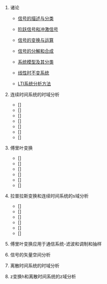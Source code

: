 1. 诸论
    * [信号的描述与分类](md/信号的描述与分类.md)
    
    * [阶跃信号和冲激信号](md/阶跃信号和冲激信号.md)
    
    * [信号的变换与运算](md/信号的变换与运算.md)
    
    * [信号的分解和合成](md/信号的分解和合成.md)
    
    * [系统模型及其分类](md/系统模型及其分类.md)
    
    * [线性时不变系统](md/线性时不变系统.md)
    
    * [LTI系统分析方法](md/LTI系统分析方法.md)

2. 连续时间系统的时域分析
    * []
    * []
    * []
    * []
    * []
    * []
    * []

3. 傅里叶变换
    * []
    * []
    * []
    * []
    * []
    * []

4. 拉普拉斯变换和连续时间系统的s域分析
    * []
    * []
    * []
    * []
    * []
    * []
5. 傅里叶变换应用于通信系统-滤波和调制和抽样

6. 信号的矢量空间分析

7. 离散时间系统的时域分析

8. z变换h和离散时间系统的z域分析